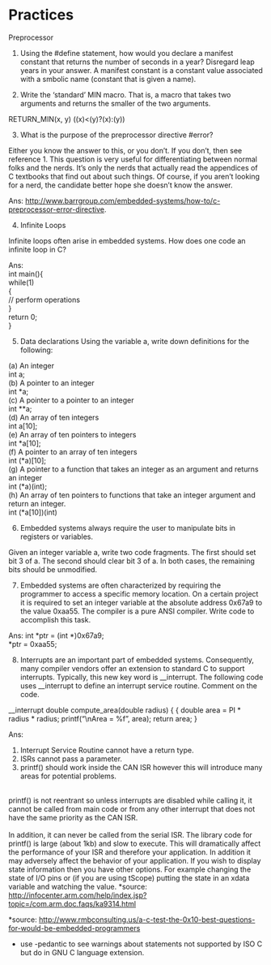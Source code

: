 # Practices

Preprocessor

1. Using the #define statement, how would you declare a manifest constant that returns the number of seconds in a year? Disregard leap years in your answer. A manifest constant is a constant value associated with a smbolic name (constant that is given a name).

2. Write the ‘standard’ MIN macro. That is, a macro that takes two arguments and returns the smaller of the two arguments.

  RETURN_MIN(x, y) ((x)<(y)?(x):(y))

3. What is the purpose of the preprocessor directive #error?

  Either you know the answer to this, or you don’t. If you don’t, then see reference 1. This question is very useful for differentiating between normal folks and the nerds. It’s only the nerds that actually read the appendices of C textbooks that find out about such things. Of course, if you aren’t looking for a nerd, the candidate better hope she doesn’t know the answer.

  Ans: http://www.barrgroup.com/embedded-systems/how-to/c-preprocessor-error-directive.

4. Infinite Loops

  Infinite loops often arise in embedded systems. How does one code an infinite loop in C?

  Ans:  
  int main(){  
    while(1)  
    {  
      // perform operations  
    }  
    return 0;  
  }

5. Data declarations
  Using the variable a, write down definitions for the following:

  (a) An integer  
      int a;  
  (b) A pointer to an integer  
      int \*a;  
  (c) A pointer to a pointer to an integer  
      int \*\*a;  
  (d) An array of ten integers  
      int a[10];  
  (e) An array of ten pointers to integers  
      int \*a[10];  
  (f) A pointer to an array of ten integers  
      int (\*a)[10];  
  (g) A pointer to a function that takes an integer as an argument and returns an integer  
      int (\*a)(int);  
  (h) An array of ten pointers to functions that take an integer argument and return an integer.  
      int (\*a[10])(int)  

6. Embedded systems always require the user to manipulate bits in registers or variables.

  Given an integer variable a, write two code fragments. The first should set bit 3 of a. The second should clear bit 3 of a. In both cases, the remaining bits should be unmodified.

7. Embedded systems are often characterized by requiring the programmer to access a specific memory location. On a certain project it is required to set an integer variable at the absolute address 0x67a9 to the value 0xaa55. The compiler is a pure ANSI compiler. Write code to accomplish this task.

  Ans:
  int \*ptr = (int \*)0x67a9;  
  \*ptr = 0xaa55;  

8.  Interrupts are an important part of embedded systems. Consequently, many compiler vendors offer an extension to standard C to support interrupts. Typically, this new key word is \__interrupt. The following code uses \__interrupt to define an interrupt service routine. Comment on the code.

  \__interrupt double compute_area(double radius) {
  {
    double area = PI * radius * radius;
    printf(“\nArea = %f”, area);
    return area;
  }

Ans:
1. Interrupt Service Routine cannot have a return type.<br />
2. ISRs cannot pass a parameter.<br />
3. printf() should work inside the CAN ISR however this will introduce many areas for potential problems.<br /><br />

  printf() is not reentrant so unless interrupts are disabled while calling it, it cannot be called from main code or from any other interrupt that does not have the same priority as the CAN ISR.
  <br /><br />
  In addition, it can never be called from the serial ISR. The library code for printf() is large (about 1kb) and slow to execute. This will dramatically affect the performance of your ISR and therefore your application. In addition it may adversely affect the behavior of your application.
  If you wish to display state information then you have other options. For example changing the state of I/O pins or (if you are using tScope) putting the state in an xdata variable and watching the value.
  *source: http://infocenter.arm.com/help/index.jsp?topic=/com.arm.doc.faqs/ka9314.html


*source: http://www.rmbconsulting.us/a-c-test-the-0x10-best-questions-for-would-be-embedded-programmers
* use -pedantic to see warnings about statements not supported by ISO C but do in GNU C language extension.
